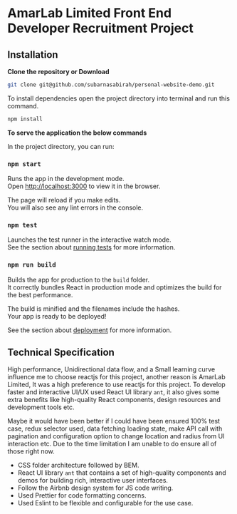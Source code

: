 # AmarLab Limited Front End Developer Recruitment Project

## Installation

**Clone the repository or Download**

```bash
git clone git@github.com/subarnasabirah/personal-website-demo.git

```

To install dependencies open the project directory into terminal and run this command.

```bash
npm install
```

**To serve the application the below commands**

In the project directory, you can run:

### `npm start`

Runs the app in the development mode.\
Open [http://localhost:3000](http://localhost:3000) to view it in the browser.

The page will reload if you make edits.\
You will also see any lint errors in the console.

### `npm test`

Launches the test runner in the interactive watch mode.\
See the section about [running tests](https://facebook.github.io/create-react-app/docs/running-tests) for more information.

### `npm run build`

Builds the app for production to the `build` folder.\
It correctly bundles React in production mode and optimizes the build for the best performance.

The build is minified and the filenames include the hashes.\
Your app is ready to be deployed!

See the section about [deployment](https://facebook.github.io/create-react-app/docs/deployment) for more information.

## Technical Specification

High performance, Unidirectional data flow, and a Small learning curve influence me to choose reactjs for this project,
another reason is AmarLab Limited, It was a high preference to use reactjs for this project. To develop faster and interactive UI/UX used React UI library `ant`, it also gives some extra benefits like high-quality React components, design resources and development tools etc.

Maybe it would have been better if I could have been ensured 100% test case, redux selector used, data fetching loading
state, make API call with pagination and configuration option to change location and radius from UI
interaction etc. Due to the time limitation I am unable to do ensure all of those right now.

- CSS folder architecture followed by BEM.
- React UI library `ant` that contains a set of high-quality components and demos for building rich, interactive user interfaces.
- Follow the Airbnb design system for JS code writing.
- Used Prettier for code formatting concerns.
- Used Eslint to be flexible and configurable for the use case.
